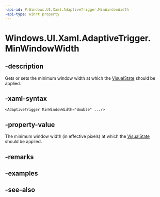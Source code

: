 ```yaml
---
-api-id: P:Windows.UI.Xaml.AdaptiveTrigger.MinWindowWidth
-api-type: winrt property
---
```


<!-- Property syntax
public double MinWindowWidth { get;  set; }
-->

# Windows.UI.Xaml.AdaptiveTrigger.MinWindowWidth

## -description
Gets or sets the minimum window width at which the [VisualState](visualstate.md) should be applied.



## -xaml-syntax
```xaml
<AdaptiveTrigger MinWindowWidth="double" .../>
```


## -property-value
The minimum window width (in effective pixels) at which the [VisualState](visualstate.md) should be applied.

## -remarks

## -examples

## -see-also

